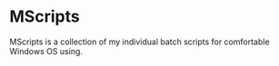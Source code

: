 # MScripts

MScripts is a collection of my individual batch scripts for comfortable Windows OS using.

